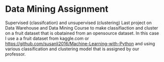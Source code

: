 # Data Mining Assignment
Supervised (classifcation) and unsupervised (clustering) 
Last project on Data Warehouse and Data Mining Course to make classifiaction and cluster on a fruit dataset that is obatained from an opensource dataset. In this case I use a a fruit dataset from kaggle.com or https://github.com/susanli2016/Machine-Learning-with-Python and using various classification and clustering model that is assigned by our professor. 
